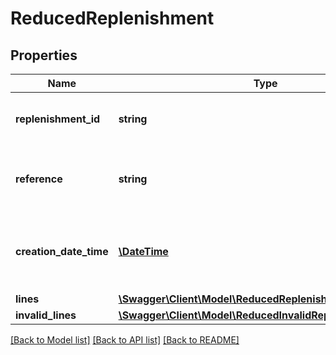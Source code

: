 # ReducedReplenishment

## Properties
Name | Type | Description | Notes
------------ | ------------- | ------------- | -------------
**replenishment_id** | **string** | The unique identifier of the replenishment. | 
**reference** | **string** | Custom user defined reference to identify the replenishment. | 
**creation_date_time** | [**\DateTime**](\DateTime.md) | The date and time when this replenishment was created. In ISO 8601 format. | 
**lines** | [**\Swagger\Client\Model\ReducedReplenishmentLines[]**](ReducedReplenishmentLines.md) |  | 
**invalid_lines** | [**\Swagger\Client\Model\ReducedInvalidReplenishmentLine[]**](ReducedInvalidReplenishmentLine.md) |  | 

[[Back to Model list]](../README.md#documentation-for-models) [[Back to API list]](../README.md#documentation-for-api-endpoints) [[Back to README]](../README.md)


